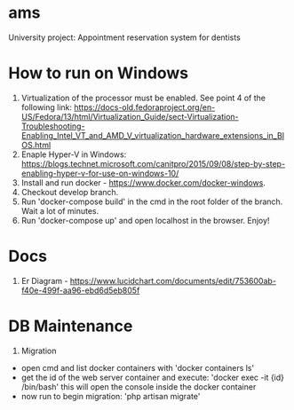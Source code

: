 # ams
University project: Appointment reservation system for dentists


# How to run on Windows
1. Virtualization of the processor must be enabled. See point 4 of the following link: https://docs-old.fedoraproject.org/en-US/Fedora/13/html/Virtualization_Guide/sect-Virtualization-Troubleshooting-Enabling_Intel_VT_and_AMD_V_virtualization_hardware_extensions_in_BIOS.html
2. Enaple Hyper-V in Windows: https://blogs.technet.microsoft.com/canitpro/2015/09/08/step-by-step-enabling-hyper-v-for-use-on-windows-10/
3. Install and run docker - https://www.docker.com/docker-windows.
4. Checkout develop branch.
5. Run 'docker-compose build' in the cmd in the root folder of the branch. Wait a lot of minutes.
6. Run 'docker-compose up' and open localhost in the browser. Enjoy!

# Docs
1. Er Diagram - https://www.lucidchart.com/documents/edit/753600ab-f40e-499f-aa96-ebd6d5eb805f

# DB Maintenance

1. Migration
- open cmd and list docker containers with
'docker containers ls'
- get the id of the web server container and execute:
'docker exec -it {id} /bin/bash'
this will open the console inside the docker container
- now run to begin migration:
'php artisan migrate'
